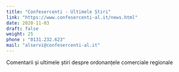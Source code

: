 ```yaml
---
title: "Confesercenti - Ultimele Știri"
link: "https://www.confesercenti-al.it/news.html"
date: 2020-11-03
draft: false
weight: 25
phone : "0131.232.623"
mail: "alservi@confesercenti-al.it"
---
```


Comentarii și ultimele știri despre ordonanțele comerciale regionale
